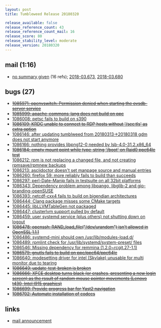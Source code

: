 ```yaml
---
layout: post
title: Tumbleweed Release 20180320

release_available: false
release_reference_count: 43
release_reference_count_mail: 16
release_score: 80
release_stability_level: moderate
release_version: 20180320
---
```


## mail (1:16)

- [no summary given](https://lists.opensuse.org/opensuse-factory/2018-03/msg00589.html) (16 refs); [2018-03.673](https://lists.opensuse.org/opensuse-factory/2018-03/msg00673.html), [2018-03.680](https://lists.opensuse.org/opensuse-factory/2018-03/msg00680.html)

## bugs (27)

<!--more-->

- ~~[1085971: openvswitch: Permission denied when starting the ovsdb-server service](https://bugzilla.opensuse.org/show_bug.cgi?id=1085971)~~
- ~~[1085999: apache-commons-lang does not build on ppc](https://bugzilla.opensuse.org/show_bug.cgi?id=1085999)~~
- [1086008: petsc fails to build on s390](https://bugzilla.opensuse.org/show_bug.cgi?id=1086008)
- ~~[1086109: KRDC unable to connect to RDP hosts without '/sec:tls' as extra option](https://bugzilla.opensuse.org/show_bug.cgi?id=1086109)~~
- [1086146: after updating tumblweed from 20180313->20180318 gdm does not start anymore](https://bugzilla.opensuse.org/show_bug.cgi?id=1086146)
- [1086166: nothing provides libpng12-0 needed by lsb-4.0-31.2.x86_64](https://bugzilla.opensuse.org/show_bug.cgi?id=1086166)
- ~~[1086184: empty mount point while type-string '/boot' on Raid0 ppc64le test](https://bugzilla.opensuse.org/show_bug.cgi?id=1086184)~~
- [1086212: rpm is not replacing a changed file, and not creating rpmsave/rpmnew backups](https://bugzilla.opensuse.org/show_bug.cgi?id=1086212)
- [1086213: asciidoctor doesn't set manpage source and manual entries](https://bugzilla.opensuse.org/show_bug.cgi?id=1086213)
- [1086260: firefox 59: more reliably fails to build than succeeds](https://bugzilla.opensuse.org/show_bug.cgi?id=1086260)
- [1086297: perl-Date-Manip fails in testsuite on all 32bit platforms](https://bugzilla.opensuse.org/show_bug.cgi?id=1086297)
- [1086343: Dependency problem among libpango, libglib-2 and gio-branding-openSUSE](https://bugzilla.opensuse.org/show_bug.cgi?id=1086343)
- [1086393: netcdf-cxx4 fails to build on bigendian architectures](https://bugzilla.opensuse.org/show_bug.cgi?id=1086393)
- [1086444: Clang package misses some CMake targets](https://bugzilla.opensuse.org/show_bug.cgi?id=1086444)
- [1086445: libLLVMTableGen not packaged](https://bugzilla.opensuse.org/show_bug.cgi?id=1086445)
- [1086447: clusterlvm support pulled by default](https://bugzilla.opensuse.org/show_bug.cgi?id=1086447)
- [1086459: user systemd service (plus others) not shutting down on logout](https://bugzilla.opensuse.org/show_bug.cgi?id=1086459)
- ~~[1086478: openssh: RAND_load_file("/dev/urandom") isn't allowed in OpenSSL 1.1.1](https://bugzilla.opensuse.org/show_bug.cgi?id=1086478)~~
- [1086486: systemd-mini should own /usr/lib/modules-load.d/](https://bugzilla.opensuse.org/show_bug.cgi?id=1086486)
- [1086489: rpmlint check for /usr/lib/systemd/system-preset/ files](https://bugzilla.opensuse.org/show_bug.cgi?id=1086489)
- [1086546: Missing dependency for remmina (1.2.0~rcgit.27-1.1)](https://bugzilla.opensuse.org/show_bug.cgi?id=1086546)
- ~~[1086579: gnutls fails to build on ppc/ppc64/ppc64le](https://bugzilla.opensuse.org/show_bug.cgi?id=1086579)~~
- [1086640: modesetting driver for intel (Skylake) unusable for multi monitor due to tearing](https://bugzilla.opensuse.org/show_bug.cgi?id=1086640)
- ~~[1086649: update-test-broken is broken](https://bugzilla.opensuse.org/show_bug.cgi?id=1086649)~~
- ~~[1086666: XFCE desktop turns black (or crashes, presenting a new login screen) as the rssult of random mouse pointer movements (Lenovo t430, Intel I915 graphics)](https://bugzilla.opensuse.org/show_bug.cgi?id=1086666)~~
- ~~[1086699: Provide progress bar for Yast2 navigation](https://bugzilla.opensuse.org/show_bug.cgi?id=1086699)~~
- ~~[1086702: Automate installation of codecs](https://bugzilla.opensuse.org/show_bug.cgi?id=1086702)~~



## links

- [mail announcement](https://lists.opensuse.org/opensuse-factory/2018-03/msg00580.html)
